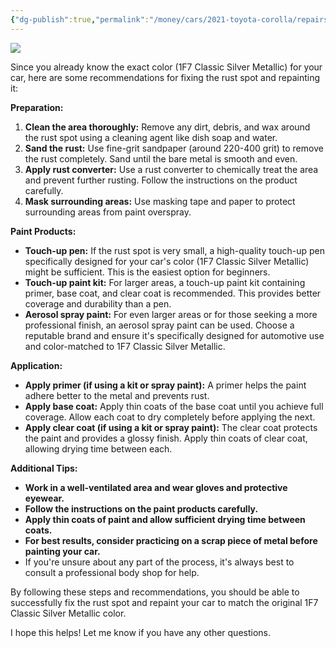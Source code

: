 ```yaml
---
{"dg-publish":true,"permalink":"/money/cars/2021-toyota-corolla/repairs/rust-spot-repair/","created":"Jan 28, 2024, 10:12 PM"}
---
```



![](https://lh3.googleusercontent.com/pw/ABLVV845kZEt_JZU3MSPQ6otkBgDque4QaloVyBKRBspi7WaDWrBEIPWX6j23QiHceKk6aAQVeKBMjrmmBN73EJXAExi6kl_JYYQh1Cmbo-MWoAj0RS43ijXRix3OkzNEfe0sWtn3SlX6Laz5SmqwINztVLmOw=w1287-h869-s-no-gm?authuser=1)

Since you already know the exact color (1F7 Classic Silver Metallic) for your car, here are some recommendations for fixing the rust spot and repainting it:

**Preparation:**

1. **Clean the area thoroughly:** Remove any dirt, debris, and wax around the rust spot using a cleaning agent like dish soap and water.
2. **Sand the rust:** Use fine-grit sandpaper (around 220-400 grit) to remove the rust completely. Sand until the bare metal is smooth and even.
3. **Apply rust converter:** Use a rust converter to chemically treat the area and prevent further rusting. Follow the instructions on the product carefully.
4. **Mask surrounding areas:** Use masking tape and paper to protect surrounding areas from paint overspray.

**Paint Products:**

- **Touch-up pen:** If the rust spot is very small, a high-quality touch-up pen specifically designed for your car's color (1F7 Classic Silver Metallic) might be sufficient. This is the easiest option for beginners.
- **Touch-up paint kit:** For larger areas, a touch-up paint kit containing primer, base coat, and clear coat is recommended. This provides better coverage and durability than a pen.
- **Aerosol spray paint:** For even larger areas or for those seeking a more professional finish, an aerosol spray paint can be used. Choose a reputable brand and ensure it's specifically designed for automotive use and color-matched to 1F7 Classic Silver Metallic.

**Application:**

- **Apply primer (if using a kit or spray paint):** A primer helps the paint adhere better to the metal and prevents rust.
- **Apply base coat:** Apply thin coats of the base coat until you achieve full coverage. Allow each coat to dry completely before applying the next.
- **Apply clear coat (if using a kit or spray paint):** The clear coat protects the paint and provides a glossy finish. Apply thin coats of clear coat, allowing drying time between each.

**Additional Tips:**

- **Work in a well-ventilated area and wear gloves and protective eyewear.**
- **Follow the instructions on the paint products carefully.**
- **Apply thin coats of paint and allow sufficient drying time between coats.**
- **For best results, consider practicing on a scrap piece of metal before painting your car.**
- If you're unsure about any part of the process, it's always best to consult a professional body shop for help.

By following these steps and recommendations, you should be able to successfully fix the rust spot and repaint your car to match the original 1F7 Classic Silver Metallic color.

I hope this helps! Let me know if you have any other questions.